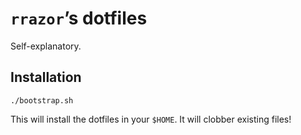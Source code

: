 # `rrazor`’s dotfiles
Self-explanatory.

## Installation
`./bootstrap.sh`

This will install the dotfiles in your `$HOME`. It will clobber existing files!
